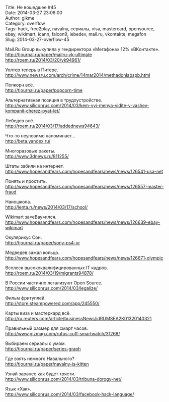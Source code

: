 Title: Не вошедшее #45  
Date: 2014-03-27 23:06:00  
Author: gikme  
Category: overflow  
Tags: hack, free2play, navalny, сериалы, visa, mastercard, opensource, ebay, wikimart, icann, falcon9, lebedev, mail.ru, vkontakte, megafon  
Slug: 2014-03-27-overflow-45

Mail.Ru Group выкупила у гендиректора «Мегафона» 12% «ВКонтакте».  
<http://tjournal.ru/paper/mailru-vk-ultimate>  
<http://roem.ru/2014/03/20/vk94961/>

Уолтер теперь в Питере.  
<http://www.newsru.com/arch/crime/14mar2014/methadonlabspb.html>

Попкорн всё.  
<http://tjournal.ru/paper/popcorn-time>

Альтернативная позиция в трудоустройстве.  
<http://www.siliconrus.com/2014/03/kem-vyi-menya-vidite-v-vashey-kompanii-cherez-pyat-let/>

Лебедев всё.  
<http://roem.ru/2014/03/17/addednews94643/>

Что-то неуловимо напоминает…  
<http://beta.yandex.ru/>

Многоразовые ракеты.  
<http://www.3dnews.ru/811255/>

Штаты забили на интернет.  
<http://www.hopesandfears.com/hopesandfears/news/news/126541-usa-net>

Понять и простить.  
<http://www.hopesandfears.com/hopesandfears/news/news/126557-master-fraud>

Наношкола.  
<http://lenta.ru/news/2014/03/17/school/>

Wikimart за«eBay»ился.  
<http://www.hopesandfears.com/hopesandfears/news/news/126639-ebay-wikimart>

Окулярикус Сон.  
<http://tjournal.ru/paper/sony-ps4-vr>

Медведев зажал кольцо.  
<http://www.hopesandfears.com/hopesandfears/news/news/126671-olympic>

Всплеск высококвалифицированных IT кадров.  
<http://roem.ru/2014/03/19/migrants94878/>

В России частично легализуют Open Source.  
<http://www.siliconrus.com/2014/03/legalize/>

Фильм фритуплей.  
<http://store.steampowered.com/app/245550/>

Карты виза и мастеркард всё.  
<http://ru.reuters.com/article/businessNews/idRUMSEA2K01320140321>

Правильный размер для смарт часов.  
<http://www.gizmag.com/rufus-cuff-smartwatch/31268/>

Выбираем сериалы с умом.  
<http://tjournal.ru/paper/series-graph>

Где взять немного Навального?  
<http://tjournal.ru/paper/navalny-is-kitten>

Узнай заранее как будет трясти.  
<http://www.siliconrus.com/2014/03/tribuna-dorogy-net/>

Язык «Хак».  
<http://www.siliconrus.com/2014/03/facebook-hack-language/>

